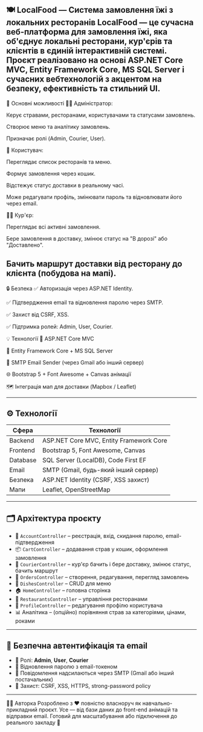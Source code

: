 🍽️ LocalFood — Cистема замовлення їжі з локальних ресторанів
LocalFood — це сучасна веб-платформа для замовлення їжі, яка об'єднує локальні ресторани, кур'єрів та клієнтів в єдиній інтерактивній системі. Проєкт реалізовано на основі ASP.NET Core MVC, Entity Framework Core, MS SQL Server і сучасних вебтехнологій з акцентом на безпеку, ефективність та стильний UI.
---

🚀 Основні можливості
👨‍🍳 Адміністратор:

Керує стравами, ресторанами, користувачами та статусами замовлень.

Створює меню та аналітику замовлень.

Призначає ролі (Admin, Courier, User).

🍕 Користувач:

Переглядає список ресторанів та меню.

Формує замовлення через кошик.

Відстежує статус доставки в реальному часі.

Може редагувати профіль, змінювати пароль та відновлювати його через email.

🚴‍♂️ Кур'єр:

Переглядає всі активні замовлення.

Бере замовлення в доставку, змінює статус на "В дорозі" або "Доставлено".

Бачить маршрут доставки від ресторану до клієнта (побудова на мапі).
---

🔒 Безпека
✅ Авторизація через ASP.NET Identity.

✅ Підтвердження email та відновлення паролю через SMTP.

✅ Захист від CSRF, XSS.

✅ Підтримка ролей: Admin, User, Courier.

💡 Технології
🧠 ASP.NET Core MVC

💾 Entity Framework Core + MS SQL Server

📧 SMTP Email Sender (через Gmail або інший сервер)

🌐 Bootstrap 5 + Font Awesome + Canvas анімації

🗺️ Інтеграція мап для доставки (Mapbox / Leaflet)

---

## ⚙️ Технології

| Сфера       | Технології                              |
|-------------|------------------------------------------|
| Backend     | ASP.NET Core MVC, Entity Framework Core |
| Frontend    | Bootstrap 5, Font Awesome, Canvas       |
| Database    | SQL Server (LocalDB), Code First EF     |
| Email       | SMTP (Gmail, будь-який інший сервер)    |
| Безпека     | ASP.NET Identity (CSRF, XSS захист)     |
| Мапи        | Leaflet, OpenStreetMap                  |

---
## 🗂️ Архітектура проєкту

- 🔐 `AccountController` – реєстрація, вхід, скидання паролю, email-підтвердження
- 📦 `CartController` – додавання страв у кошик, оформлення замовлення
- 🚚 `CourierController` – кур'єр бачить і бере доставку, змінює статус, бачить маршрут
- 🧾 `OrdersController` – створення, редагування, перегляд замовлень
- 🥗 `DishesController` – CRUD для меню
- 🏠 `HomeController` – головна сторінка
- 🏢 `RestaurantsController` – управління ресторанами
- 👤 `ProfileController` – редагування профілю користувача
- 📊 Аналітика – (опційно) порівняння страв за категоріями, цінами, роками

---

## 🔐 Безпечна автентифікація та email

- 🔑 Ролі: **Admin**, **User**, **Courier**
- 📨 Відновлення паролю з email-токеном
- 💬 Повідомлення надсилаються через SMTP (Gmail або інший постачальник)
- 🔐 Захист: CSRF, XSS, HTTPS, strong-password policy

---
👩‍💻 Авторка
Розроблено з ❤️ повністю власноруч як навчально-прикладний проєкт.
Усе — від бази даних до front-end анімацій та відправки email.
Готовий для масштабування або підключення до реального закладу 🍱



